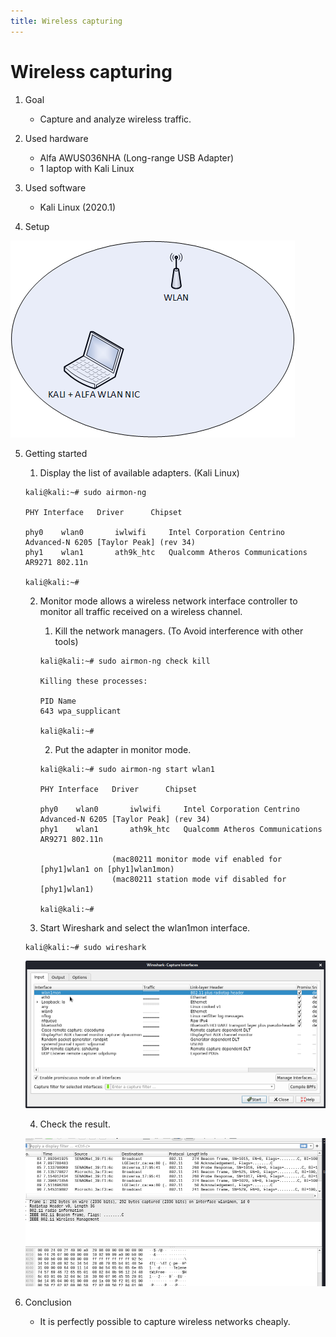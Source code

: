 ```yaml
---
title: Wireless capturing
---
```


# Wireless capturing

1. Goal
    * Capture and analyze wireless traffic.

2. Used hardware
    * Alfa AWUS036NHA (Long-range USB Adapter)
    * 1 laptop with Kali Linux
    
3. Used software
    * Kali Linux (2020.1)

4. Setup

![Success](./assets/wlan.png)

5. Getting started

    1. Display the list of available adapters. (Kali Linux)
    
    ```
    kali@kali:~# sudo airmon-ng

    PHY	Interface	Driver		Chipset

    phy0	wlan0		iwlwifi		Intel Corporation Centrino Advanced-N 6205 [Taylor Peak] (rev 34)
    phy1	wlan1		ath9k_htc	Qualcomm Atheros Communications AR9271 802.11n
    
    kali@kali:~#
    ```
    
    2. Monitor mode allows a wireless network interface controller to monitor all traffic received on a wireless channel.

        1. Kill the network managers. (To Avoid interference with other tools)
        
        ```
        kali@kali:~# sudo airmon-ng check kill

        Killing these processes:

        PID Name
        643 wpa_supplicant

        kali@kali:~#
        ```
        
        2. Put the adapter in monitor mode.
        
        ```
        kali@kali:~# sudo airmon-ng start wlan1

        PHY	Interface	Driver		Chipset

        phy0	wlan0		iwlwifi		Intel Corporation Centrino Advanced-N 6205 [Taylor Peak] (rev 34)
        phy1	wlan1		ath9k_htc	Qualcomm Atheros Communications AR9271 802.11n

		                (mac80211 monitor mode vif enabled for [phy1]wlan1 on [phy1]wlan1mon)
		                (mac80211 station mode vif disabled for [phy1]wlan1)

        kali@kali:~#
        
        ```
    3. Start Wireshark and select the wlan1mon interface.
    
    ```
    kali@kali:~# sudo wireshark 
    ```
    ![Success](./assets/wireshark1.png)

    4. Check the result.

    ![Success](./assets/wireshark2.png)

6. Conclusion
    * It is perfectly possible to capture wireless networks cheaply.

    
